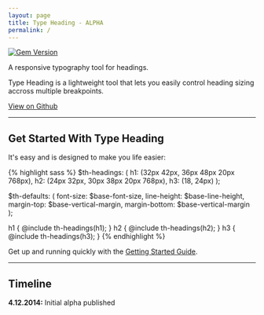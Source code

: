 ```yaml
---
layout: page
title: Type Heading - ALPHA
permalink: /
---
```

[![Gem Version](https://badge.fury.io/rb/type-heading.svg)](http://badge.fury.io/rb/type-heading)

<p class="type-lede">A responsive typography tool for headings.</p>

Type Heading is a lightweight tool that lets you easily control heading sizing
accross multiple breakpoints.

<a href="https://github.com/ellioseven/type-heading" class="button">View on Github</a>

---

## Get Started With Type Heading

It's easy and is designed to make you life easier:

{% highlight sass %}
$th-headings: ( 
  h1: (32px 42px, 36px 48px 20px 768px),
  h2: (24px 32px, 30px 38px 20px 768px),
  h3: (18, 24px)
);

$th-defaults: (
  font-size: $base-font-size,
  line-height: $base-line-height,
  margin-top: $base-vertical-margin,
  margin-bottom: $base-vertical-margin
);

h1 { @include th-headings(h1); }
h2 { @include th-headings(h2); }
h3 { @include th-headings(h3); }
{% endhighlight %}

Get up and running quickly with the [Getting Started Guide]({site.url}/getting-started).

---

## Timeline

**4.12.2014:** Initial alpha published
